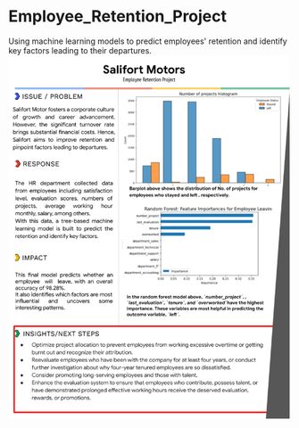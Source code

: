 # Employee_Retention_Project
Using machine learning models to predict employees' retention and identify key factors leading to their departures.
![](https://github.com/YONGCACO3/Employee_Retention_Project/blob/a0924062f47f1246238a2d6045c9dab324936abc/Activity%20Exemplar_%20Course%207%20executive%20summary.png)
